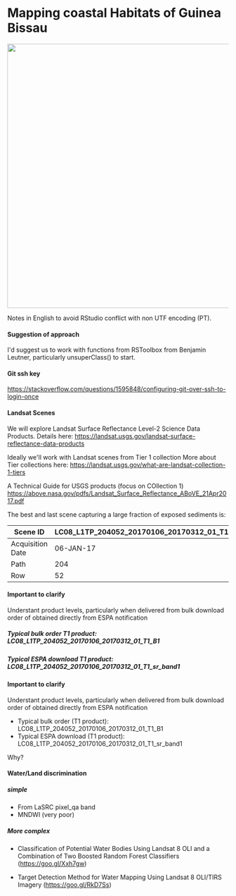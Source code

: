 # Mapping coastal Habitats of Guinea Bissau

<img src="https://github.com/PauloEduardoCardoso/gnb_coastal/blob/master/img/coastal_gnb_20170106.png" width="600">

Notes in English to avoid RStudio conflict with non UTF encoding (PT).

#### Suggestion of approach
I'd suggest us to work with functions from RSToolbox from Benjamin Leutner, particularly unsuperClass() to start.

#### Git ssh key
https://stackoverflow.com/questions/1595848/configuring-git-over-ssh-to-login-once
 
#### Landsat Scenes
We will explore Landsat Surface Reflectance Level-2 Science Data Products.
Details here:
https://landsat.usgs.gov/landsat-surface-reflectance-data-products
 
Ideally we'll work with Landsat scenes from Tier 1 collection
More about Tier collections here:
https://landsat.usgs.gov/what-are-landsat-collection-1-tiers
 
A Technical Guide for USGS products (focus on COllection 1)
https://above.nasa.gov/pdfs/Landsat_Surface_Reflectance_ABoVE_21Apr2017.pdf
 
The best and last scene capturing a large fraction of exposed sediments is:

Scene ID         | LC08_L1TP_204052_20170106_20170312_01_T1
---------------- | ----------------------------------------
Acquisition Date | 06-JAN-17
Path             | 204
Row              | 52

#### Important to clarify
Understant product levels, particularly when delivered from bulk download order of obtained directly from ESPA notification

##### Typical bulk order T1 product: LC08_L1TP_204052_20170106_20170312_01_T1_B1

##### Typical ESPA download T1 product: LC08_L1TP_204052_20170106_20170312_01_T1_sr_band1

#### Important to clarify
Understant product levels, particularly when delivered from bulk download order of obtained directly from ESPA notification

- Typical bulk order (T1 product): LC08_L1TP_204052_20170106_20170312_01_T1_B1
- Typical ESPA download (T1 product): LC08_L1TP_204052_20170106_20170312_01_T1_sr_band1

Why?

#### Water/Land discrimination

##### simple
- From LaSRC pixel_qa band
- MNDWI (very poor)
##### More complex
- Classification of Potential Water Bodies Using Landsat 8 OLI and a Combination of Two Boosted Random Forest Classifiers (https://goo.gl/Xxh7gw)

- Target Detection Method for Water Mapping Using Landsat 8 OLI/TIRS Imagery (https://goo.gl/RkD7Ss)